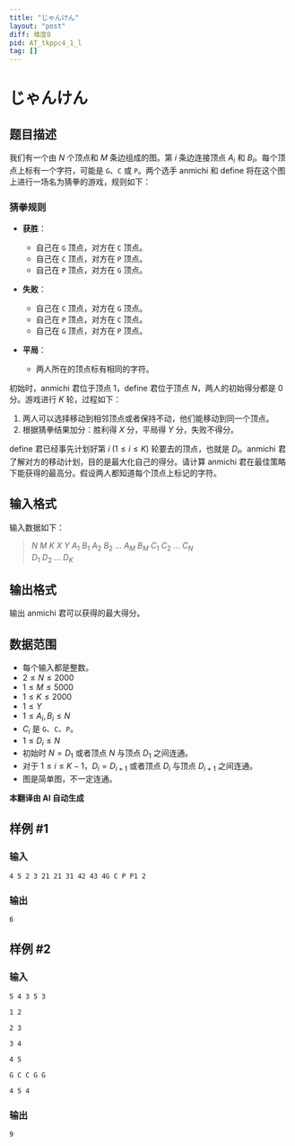 ```yaml
---
title: "じゃんけん"
layout: "post"
diff: 难度0
pid: AT_tkppc4_1_l
tag: []
---
```


# じゃんけん

## 题目描述

我们有一个由 $N$ 个顶点和 $M$ 条边组成的图。第 $i$ 条边连接顶点 $A_i$ 和 $B_i$。每个顶点上标有一个字符，可能是 `G`、`C` 或 `P`。两个选手 anmichi 和 define 将在这个图上进行一场名为猜拳的游戏，规则如下：

### 猜拳规则
- **获胜**：
  - 自己在 `G` 顶点，对方在 `C` 顶点。
  - 自己在 `C` 顶点，对方在 `P` 顶点。
  - 自己在 `P` 顶点，对方在 `G` 顶点。
  
- **失败**：
  - 自己在 `C` 顶点，对方在 `G` 顶点。
  - 自己在 `P` 顶点，对方在 `C` 顶点。
  - 自己在 `G` 顶点，对方在 `P` 顶点。
  
- **平局**：
  - 两人所在的顶点标有相同的字符。

初始时，anmichi 君位于顶点 $1$，define 君位于顶点 $N$，两人的初始得分都是 $0$ 分。游戏进行 $K$ 轮，过程如下：

1. 两人可以选择移动到相邻顶点或者保持不动，他们能移动到同一个顶点。
2. 根据猜拳结果加分：胜利得 $X$ 分，平局得 $Y$ 分，失败不得分。

define 君已经事先计划好第 $i\ (1 \leq i \leq K)$ 轮要去的顶点，也就是 $D_i$。anmichi 君了解对方的移动计划，目的是最大化自己的得分。请计算 anmichi 君在最佳策略下能获得的最高分。假设两人都知道每个顶点上标记的字符。

## 输入格式

输入数据如下：

> $N$ $M$ $K$ $X$ $Y$ $A_1$ $B_1$ $A_2$ $B_2$ $\ldots$ $A_M$ $B_M$ $C_1$ $C_2$ $\ldots$ $C_N$  
> $D_1$ $D_2$ $\ldots$ $D_K$

## 输出格式

输出 anmichi 君可以获得的最大得分。

## 数据范围
- 每个输入都是整数。
- $2 \leq N \leq 2000$
- $1 \leq M \leq 5000$
- $1 \leq K \leq 2000$
- $1 \leq Y$
- $1 \leq A_i, B_i \leq N$
- $C_i$ 是 `G`、`C`、`P`。
- $1 \leq D_i \leq N$
- 初始时 $N = D_1$ 或者顶点 $N$ 与顶点 $D_1$ 之间连通。
- 对于 $1 \leq i \leq K-1$，$D_i = D_{i+1}$ 或者顶点 $D_i$ 与顶点 $D_{i+1}$ 之间连通。
- 图是简单图，不一定连通。

 **本翻译由 AI 自动生成**

## 样例 #1

### 输入

```
4 5 2 3 21 21 31 42 43 4G C P P1 2
```

### 输出

```
6
```

## 样例 #2

### 输入

```
5 4 3 5 3
1 2
2 3
3 4
4 5
G C C G G
4 5 4
```

### 输出

```
9
```

